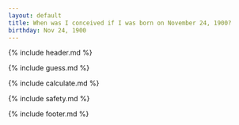 ```yaml
---
layout: default
title: When was I conceived if I was born on November 24, 1900?
birthday: Nov 24, 1900
---
```


{% include header.md %}

{% include guess.md %}

{% include calculate.md %}

{% include safety.md %}

{% include footer.md %}



